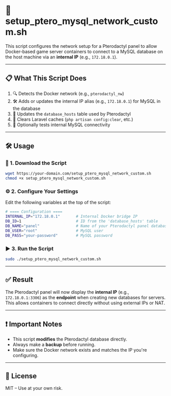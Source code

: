 
# 🔧 setup_ptero_mysql_network_custom.sh

This script configures the network setup for a Pterodactyl panel to allow Docker-based game server containers to connect to a MySQL database on the host machine via an **internal IP** (e.g., `172.18.0.1`).

---

## 📋 What This Script Does

1. 🔍 Detects the Docker network (e.g., `pterodactyl_nw`)
2. 🛠 Adds or updates the internal IP alias (e.g., `172.18.0.1`) for MySQL in the database
3. 🐘 Updates the `database_hosts` table used by Pterodactyl
4. 🔁 Clears Laravel caches (`php artisan config:clear`, etc.)
5. 🧪 Optionally tests internal MySQL connectivity

---

## 🛠️ Usage

### 🔽 1. Download the Script

```bash
wget https://your-domain.com/setup_ptero_mysql_network_custom.sh
chmod +x setup_ptero_mysql_network_custom.sh
```

### ⚙️ 2. Configure Your Settings

Edit the following variables at the top of the script:

```bash
# ==== Configuration ====
INTERNAL_IP="172.18.0.1"       # Internal Docker bridge IP
DB_ID=1                        # ID from the 'database_hosts' table
DB_NAME="panel"                # Name of your Pterodactyl panel database
DB_USER="root"                 # MySQL user
DB_PASS="your-password"        # MySQL password
```

### ▶️ 3. Run the Script

```bash
sudo ./setup_ptero_mysql_network_custom.sh
```

---

## ✅ Result

The Pterodactyl panel will now display the **internal IP** (e.g., `172.18.0.1:3306`) as the **endpoint** when creating new databases for servers. This allows containers to connect directly without using external IPs or NAT.

---

## ❗ Important Notes

- This script **modifies** the Pterodactyl database directly.
- Always make a **backup** before running.
- Make sure the Docker network exists and matches the IP you're configuring.

---

## 📜 License

MIT – Use at your own risk.

